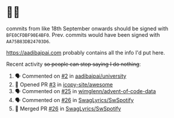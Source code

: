 # 👋🏻
<!--
**aadibajpai/aadibajpai** is a ✨ _special_ ✨ repository because its `README.md` (this file) appears on your GitHub profile.
-->
commits from like 18th September onwards should be signed with `BFE0CFDBF90E4BF0`. Prev. commits would have been signed with `AA75B83DB24703D6`.

https://aadibajpai.com probably contains all the info I'd put here.

Recent activity ~~so people can stop saying I do nothing~~:
<!--START_SECTION:activity-->
1. 🗣 Commented on [#2](https://github.com/aadibajpai/university/issues/2) in [aadibajpai/university](https://github.com/aadibajpai/university)
2. 💪 Opened PR [#3](https://github.com/icopy-site/awesome/pull/3) in [icopy-site/awesome](https://github.com/icopy-site/awesome)
3. 🗣 Commented on [#25](https://github.com/wimglenn/advent-of-code-data/issues/25) in [wimglenn/advent-of-code-data](https://github.com/wimglenn/advent-of-code-data)
4. 🗣 Commented on [#26](https://github.com/SwagLyrics/SwSpotify/issues/26) in [SwagLyrics/SwSpotify](https://github.com/SwagLyrics/SwSpotify)
5. 🎉 Merged PR [#26](https://github.com/SwagLyrics/SwSpotify/pull/26) in [SwagLyrics/SwSpotify](https://github.com/SwagLyrics/SwSpotify)
<!--END_SECTION:activity-->
